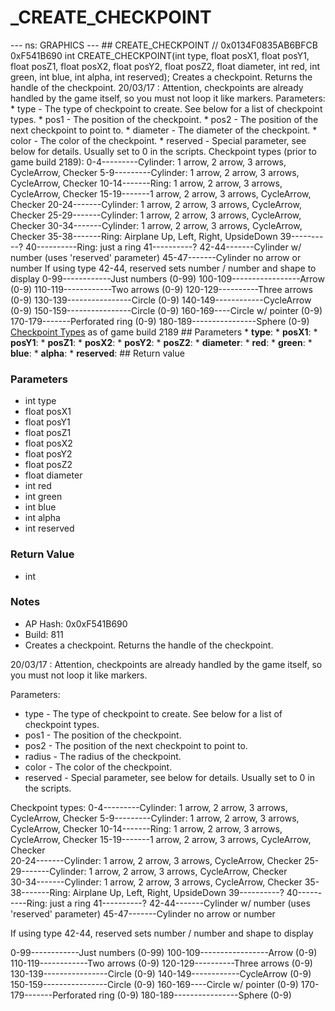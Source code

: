 # _CREATE_CHECKPOINT

--- ns: GRAPHICS --- ## CREATE_CHECKPOINT  // 0x0134F0835AB6BFCB 0xF541B690 int CREATE_CHECKPOINT(int type, float posX1, float posY1, float posZ1, float posX2, float posY2, float posZ2, float diameter, int red, int green, int blue, int alpha, int reserved);  Creates a checkpoint. Returns the handle of the checkpoint. 20/03/17 : Attention, checkpoints are already handled by the game itself, so you must not loop it like markers. Parameters: * type - The type of checkpoint to create. See below for a list of checkpoint types. * pos1 - The position of the checkpoint. * pos2 - The position of the next checkpoint to point to. * diameter - The diameter of the checkpoint. * color - The color of the checkpoint. * reserved - Special parameter, see below for details. Usually set to 0 in the scripts. Checkpoint types (prior to game build 2189): 0-4---------Cylinder: 1 arrow, 2 arrow, 3 arrows, CycleArrow, Checker 5-9---------Cylinder: 1 arrow, 2 arrow, 3 arrows, CycleArrow, Checker 10-14-------Ring: 1 arrow, 2 arrow, 3 arrows, CycleArrow, Checker 15-19-------1 arrow, 2 arrow, 3 arrows, CycleArrow, Checker 20-24-------Cylinder: 1 arrow, 2 arrow, 3 arrows, CycleArrow, Checker 25-29-------Cylinder: 1 arrow, 2 arrow, 3 arrows, CycleArrow, Checker 30-34-------Cylinder: 1 arrow, 2 arrow, 3 arrows, CycleArrow, Checker 35-38-------Ring: Airplane Up, Left, Right, UpsideDown 39----------? 40----------Ring: just a ring 41----------? 42-44-------Cylinder w/ number (uses 'reserved' parameter) 45-47-------Cylinder no arrow or number If using type 42-44, reserved sets number / number and shape to display 0-99------------Just numbers (0-99) 100-109-----------------Arrow (0-9) 110-119------------Two arrows (0-9) 120-129----------Three arrows (0-9) 130-139----------------Circle (0-9) 140-149------------CycleArrow (0-9) 150-159----------------Circle (0-9) 160-169----Circle  w/ pointer (0-9) 170-179-------Perforated ring (0-9) 180-189----------------Sphere (0-9)  [Checkpoint Types](https://docs.fivem.net/docs/game-references/checkpoints/) as of game build 2189  ## Parameters * **type**: * **posX1**: * **posY1**: * **posZ1**: * **posX2**: * **posY2**: * **posZ2**: * **diameter**: * **red**: * **green**: * **blue**: * **alpha**: * **reserved**:  ## Return value

### Parameters
* int type
* float posX1
* float posY1
* float posZ1
* float posX2
* float posY2
* float posZ2
* float diameter
* int red
* int green
* int blue
* int alpha
* int reserved

### Return Value
* int

### Notes
* AP Hash: 0x0xF541B690
* Build: 811
* Creates a checkpoint. Returns the handle of the checkpoint.

20/03/17 : Attention, checkpoints are already handled by the game itself, so you must not loop it like markers.

Parameters:
* type - The type of checkpoint to create. See below for a list of checkpoint types.
* pos1 - The position of the checkpoint.
* pos2 - The position of the next checkpoint to point to.
* radius - The radius of the checkpoint.
* color - The color of the checkpoint.
* reserved - Special parameter, see below for details. Usually set to 0 in the scripts.

Checkpoint types:
0-4---------Cylinder: 1 arrow, 2 arrow, 3 arrows, CycleArrow, Checker
5-9---------Cylinder: 1 arrow, 2 arrow, 3 arrows, CycleArrow, Checker
10-14-------Ring: 1 arrow, 2 arrow, 3 arrows, CycleArrow, Checker
15-19-------1 arrow, 2 arrow, 3 arrows, CycleArrow, Checker      
20-24-------Cylinder: 1 arrow, 2 arrow, 3 arrows, CycleArrow, Checker 
25-29-------Cylinder: 1 arrow, 2 arrow, 3 arrows, CycleArrow, Checker    
30-34-------Cylinder: 1 arrow, 2 arrow, 3 arrows, CycleArrow, Checker 
35-38-------Ring: Airplane Up, Left, Right, UpsideDown
39----------?
40----------Ring: just a ring
41----------?
42-44-------Cylinder w/ number (uses 'reserved' parameter)
45-47-------Cylinder no arrow or number

If using type 42-44, reserved sets number / number and shape to display

0-99------------Just numbers (0-99)
100-109-----------------Arrow (0-9)
110-119------------Two arrows (0-9)
120-129----------Three arrows (0-9)
130-139----------------Circle (0-9)
140-149------------CycleArrow (0-9)
150-159----------------Circle (0-9)
160-169----Circle  w/ pointer (0-9)
170-179-------Perforated ring (0-9)
180-189----------------Sphere (0-9)

